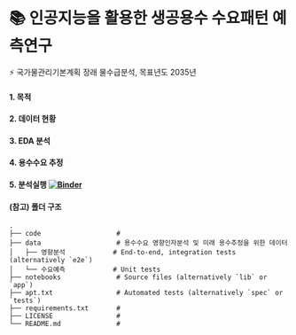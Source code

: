 # 📚 인공지능을 활용한 생공용수 수요패턴 예측연구 
  ⚡ 국가물관리기본계획 장래 물수급분석, 목표년도 2035년 

#### 1. 목적

#### 2. 데이터 현황


#### 3. EDA 분석


#### 4. 용수수요 추정


#### 5. 분석실행 [![Binder](https://mybinder.org/badge_logo.svg)](https://mybinder.org/v2/gh/Kwater-AILab/water_forecast.git/HEAD)


#### (참고) 폴더 구조

    .
    ├── code                   #
    ├── data                   # 용수수요 영향인자분석 및 미래 용수추정을 위한 데이터
    │   ├── 영향분석            # End-to-end, integration tests (alternatively `e2e`)
    │   └── 수요예측            # Unit tests
    ├── notebooks              # Source files (alternatively `lib` or `app`)
    ├── apt.txt                # Automated tests (alternatively `spec` or `tests`)
    ├── requirements.txt       #
    ├── LICENSE                #
    └── README.md              #







